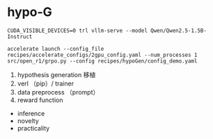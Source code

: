 # hypo-G

`CUDA_VISIBLE_DEVICES=0 trl vllm-serve --model Qwen/Qwen2.5-1.5B-Instruct`

`accelerate launch --config_file recipes/accelerate_configs/2gpu_config.yaml --num_processes 1 src/open_r1/grpo.py --config recipes/hypoGen/config_demo.yaml`

1. hypothesis generation 移植
2. verl （pip）/ trainer
3. data preprocess （prompt）
4. reward function
  - inference
  - novelty
  - practicality
